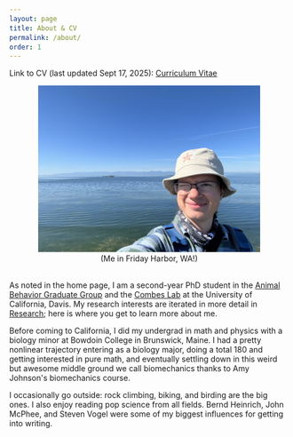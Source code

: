 ```yaml
---
layout: page
title: About & CV
permalink: /about/
order: 1
---
```


Link to CV (last updated Sept 17, 2025): [Curriculum Vitae](/images/nichols_cv_sep172025.pdf)


<div style="text-align: center;">
<img src="/images/me_falsebay.jpeg" alt="Brady!" width="400"/>
<br>
(Me in Friday Harbor, WA!)
</div>

<br>

As noted in the home page, I am a second-year PhD student in the [Animal Behavior Graduate Group](https://anb.ucdavis.edu/) and the [Combes Lab](https://combeslab.faculty.ucdavis.edu/) at the University of California, Davis. My research interests are iterated in more detail in [Research](../research); here is where you get to learn more about me.

Before coming to California, I did my undergrad in math and physics with a biology minor at Bowdoin College in Brunswick, Maine. I had a pretty nonlinear trajectory entering as a biology major, doing a total 180 and getting interested in pure math, and eventually settling down in this weird but awesome middle ground we call biomechanics thanks to Amy Johnson's biomechanics course. 

I occasionally go outside: rock climbing, biking, and birding are the big ones. I also enjoy reading pop science from all fields. Bernd Heinrich, John McPhee, and Steven Vogel were some of my biggest influences for getting into writing.